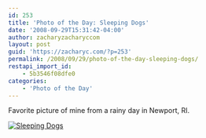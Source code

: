 ```yaml
---
id: 253
title: 'Photo of the Day: Sleeping Dogs'
date: '2008-09-29T15:31:42-04:00'
author: zacharyzacharyccom
layout: post
guid: 'https://zacharyc.com/?p=253'
permalink: /2008/09/29/photo-of-the-day-sleeping-dogs/
restapi_import_id:
    - 5b3546f08dfe0
categories:
    - 'Photo of the Day'
---
```


Favorite picture of mine from a rainy day in Newport, RI.

[![](https://i0.wp.com/zacharyc.smugmug.com/photos/382944785_akF98-M.jpg?resize=600%2C396 "Sleeping Dogs")](http://zacharyc.smugmug.com/gallery/6035965_mvCXN//382944785_akF98)